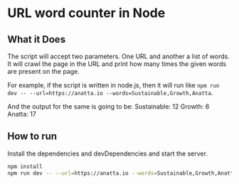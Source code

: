 # URL word counter in Node

## What it Does

The script will accept two parameters. One URL and another a list of words. It will crawl the page in the URL and print how many times the given words are present on the page.

For example, if the script is written in node.js, then it will run like `npm run dev -- --url=https://anatta.io --words=Sustainable,Growth,Anatta`.

And the output for the same is going to be:
Sustainable: 12
Growth: 6
Anatta: 17

## How to run

Install the dependencies and devDependencies and start the server.

```sh
npm install
npm run dev -- --url=https://anatta.io --words=Sustainable,Growth,Anatta
```
